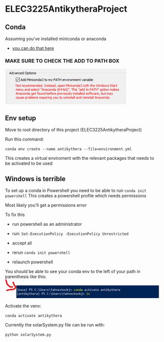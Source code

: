 # ELEC3225AntikytheraProject

## Conda 
 Assuming you've installed miniconda or anaconda
  * [you can do that here](https://docs.conda.io/en/latest/miniconda.html)

  ### MAKE SURE TO CHECK THE ADD TO PATH BOX
  ![](imgs/unknown.png)

## Env setup
 Move to root directory of this project (ELEC3225AntikytheraProject) 
 
 Run this command:

`conda env create --name antikythera --file=environment.yml`

 This creates a virtual enviroment with the relevant packages that needs to be activated to be used

## Windows is terrible
To set up a conda in Powershell you need to be able to run
`conda init powershell`
This creates a powershell profile which needs permissions

Most likely you'll get a permissions error

To fix this 
* run powershell as an administrator
* run:
 `Set-ExecutionPolicy -ExecutionPolicy Unrestricted` 

* accept all
* rerun `conda init powershell`
* relaunch powershell

You should be able to see your conda env to the left of your path in parenthesis like this:
![img](./imgs/env.png)


Activate the venv:

`conda activate antikythera`

Currently the solarSystem.py file can be run with:

`python solarSystem.py`

